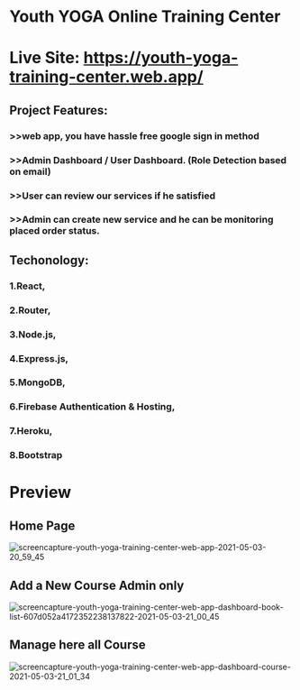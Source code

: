 # Youth YOGA Online Training Center  
# Live Site: https://youth-yoga-training-center.web.app/

## Project Features:
### >>web app, you have hassle free google sign in method
### >>Admin Dashboard / User Dashboard. (Role Detection based on email)
### >>User can review our services if he satisfied
### >>Admin can create new service and he can be monitoring placed order status.


## Techonology:  
### 1.React, 
### 2.Router, 
### 3.Node.js,
### 4.Express.js,
### 5.MongoDB,
### 6.Firebase Authentication & Hosting, 
### 7.Heroku, 
### 8.Bootstrap

# Preview
## Home Page
![screencapture-youth-yoga-training-center-web-app-2021-05-03-20_59_45](https://user-images.githubusercontent.com/68380516/116893514-e12c3a80-ac52-11eb-8efb-cabb5dc81aa0.png)
## Add a New Course Admin only
![screencapture-youth-yoga-training-center-web-app-dashboard-book-list-607d052a4172352238137822-2021-05-03-21_00_45](https://user-images.githubusercontent.com/68380516/116893563-ed17fc80-ac52-11eb-994a-b513ce2232eb.png)

## Manage here all Course
![screencapture-youth-yoga-training-center-web-app-dashboard-course-2021-05-03-21_01_34](https://user-images.githubusercontent.com/68380516/116893570-ef7a5680-ac52-11eb-9fb7-3454031070ac.png)


